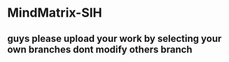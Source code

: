# MindMatrix-SIH
## guys please upload your work by selecting your own branches dont modify others branch
